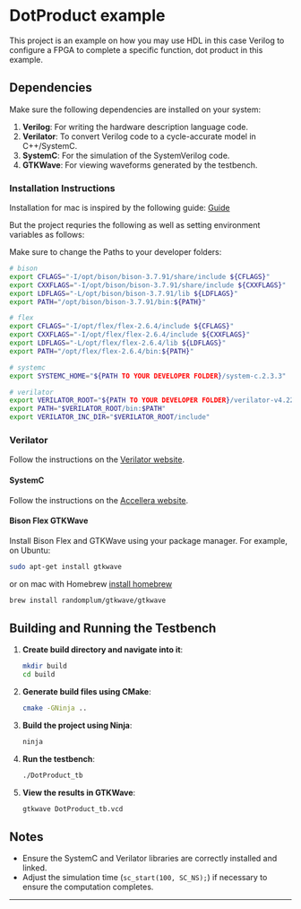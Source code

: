 # DotProduct example 

This project is an example on how you may use HDL in this case Verilog to configure a FPGA to complete a specific function, dot product in this example.

## Dependencies

Make sure the following dependencies are installed on your system:

1. **Verilog**: For writing the hardware description language code.
2. **Verilator**: To convert Verilog code to a cycle-accurate model in C++/SystemC.
3. **SystemC**: For the simulation of the SystemVerilog code.
4. **GTKWave**: For viewing waveforms generated by the testbench.

### Installation Instructions

Installation for mac is inspired by the following guide: 
[Guide](https://k0nze.dev/posts/verilog-apple-silicon/)

But the project requries the following as well as setting environment variables as follows: 

Make sure to change the Paths to your developer folders: 

```sh
# bison
export CFLAGS="-I/opt/bison/bison-3.7.91/share/include ${CFLAGS}"
export CXXFLAGS="-I/opt/bison/bison-3.7.91/share/include ${CXXFLAGS}"
export LDFLAGS="-L/opt/bison/bison-3.7.91/lib ${LDFLAGS}"
export PATH="/opt/bison/bison-3.7.91/bin:${PATH}"

# flex
export CFLAGS="-I/opt/flex/flex-2.6.4/include ${CFLAGS}"
export CXXFLAGS="-I/opt/flex/flex-2.6.4/include ${CXXFLAGS}"
export LDFLAGS="-L/opt/flex/flex-2.6.4/lib ${LDFLAGS}"
export PATH="/opt/flex/flex-2.6.4/bin:${PATH}"

# systemc
export SYSTEMC_HOME="${PATH TO YOUR DEVELOPER FOLDER}/system-c.2.3.3"

# verilator
export VERILATOR_ROOT="${PATH TO YOUR DEVELOPER FOLDER}/verilator-v4.224"
export PATH="$VERILATOR_ROOT/bin:$PATH"
export VERILATOR_INC_DIR="$VERILATOR_ROOT/include"
```


### Verilator 

Follow the instructions on the [Verilator website](https://www.veripool.org/wiki/verilator).

#### SystemC

Follow the instructions on the [Accellera website](https://accellera.org/downloads/standards/systemc).

#### Bison Flex GTKWave 

Install Bison Flex and GTKWave using your package manager. For example, on Ubuntu:

```sh
sudo apt-get install gtkwave
```
or on mac with Homebrew [install homebrew](https://brew.sh/)

```sh
brew install randomplum/gtkwave/gtkwave 
```

## Building and Running the Testbench

1. **Create build directory and navigate into it**:
   ```sh
   mkdir build
   cd build
   ```

2. **Generate build files using CMake**:
   ```sh
   cmake -GNinja ..
   ```

3. **Build the project using Ninja**:
   ```sh
   ninja
   ```

4. **Run the testbench**:
   ```sh
   ./DotProduct_tb
   ```

5. **View the results in GTKWave**:
   ```sh
   gtkwave DotProduct_tb.vcd
   ```

## Notes

- Ensure the SystemC and Verilator libraries are correctly installed and linked.
- Adjust the simulation time (`sc_start(100, SC_NS);`) if necessary to ensure the computation completes.
---
